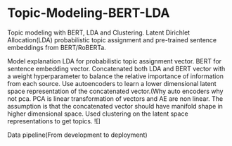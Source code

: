 # Topic-Modeling-BERT-LDA
Topic modeling with BERT, LDA and Clustering. Latent Dirichlet Allocation(LDA) probabilistic topic assignment and pre-trained sentence embeddings from BERT/RoBERTa.


Model explanation
LDA for probabilistic topic assignment vector.
BERT for sentence embedding vector.
Concatenated both LDA and BERT vector with a weight hyperparameter to balance the relative importance of information from each source.
Use autoencoders to learn a lower dimensional latent space representation of the concatenated vector.(Why auto encoders why not pca. PCA is linear transformation of vectors and AE are non linear.
The assumption is that the concatenated vector should have manifold shape in higher dimensional space.
Used clustering on the latent space representations to get topics.
![]

Data pipeline(From development to deployment)
